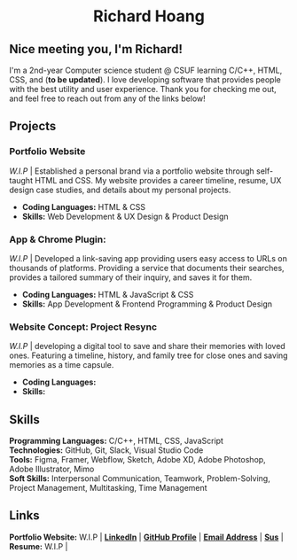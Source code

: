 <div align="center">
  
# Richard Hoang
  
</div>

## Nice meeting you, I'm Richard!

I'm a 2nd-year Computer science student @ CSUF learning C/C++, HTML, CSS, and (**to be updated**). I love developing software that provides people with the best utility and user experience. Thank you for checking me out, and feel free to reach out from any of the links below!

## Projects

### Portfolio Website

*W.I.P* | Established a personal brand via a portfolio website through self-taught HTML and CSS. My website provides a career timeline, resume, UX design case studies, and details about my personal projects.

- **Coding Languages:** HTML & CSS
- **Skills:** Web Development & UX Design & Product Design

### App & Chrome Plugin:

*W.I.P* | Developed a link-saving app providing users easy access to URLs on thousands of platforms. Providing a service that documents their searches, provides a tailored summary of their inquiry, and saves it for them. 

- **Coding Languages:** HTML & JavaScript & CSS
- **Skills:** App Development & Frontend Programming & Product Design

### Website Concept: Project Resync
*W.I.P* | developing a digital tool to save and share their memories with loved ones. Featuring a timeline, history, and family tree for close ones and saving memories as a time capsule.

- **Coding Languages:**
- **Skills:**

## Skills

**Programming Languages:** C/C++, HTML, CSS, JavaScript </br>
**Technologies:** GitHub, Git, Slack, Visual Studio Code </br>
**Tools:** Figma, Framer, Webflow, Sketch, Adobe XD, Adobe Photoshop, Adobe Illustrator, Mimo </br>
**Soft Skills:** Interpersonal Communication, Teamwork, Problem-Solving, Project Management, Multitasking, Time Management </br>

## Links

**Portfolio Website:** W.I.P |
[**LinkedIn**](https://www.linkedin.com/in/richard-hoang-rn04/) |
[**GitHub Profile**](https://www.linkedin.com/in/richard-hoang-rn04/) |
[**Email Address**](richardhoang280@gmail.com) |
[**Sus**](https://www.tiktok.com/@twizzicle/video/7112895848983547182?lang=en) |
**Resume:**  W.I.P |
